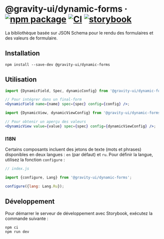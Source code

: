 # @gravity-ui/dynamic-forms &middot; [![npm package](https://img.shields.io/npm/v/@gravity-ui/dynamic-forms)](https://www.npmjs.com/package/@gravity-ui/dynamic-forms) [![CI](https://img.shields.io/github/actions/workflow/status/gravity-ui/dynamic-forms/.github/workflows/ci.yml?label=CI&logo=github)](https://github.com/gravity-ui/dynamic-forms/actions/workflows/ci.yml?query=branch:main) [![storybook](https://img.shields.io/badge/Storybook-deployed-ff4685)](https://preview.gravity-ui.com/dynamic-forms/)

La bibliothèque basée sur JSON Schema pour le rendu des formulaires et des valeurs de formulaire.

## Installation

```shell
npm install --save-dev @gravity-ui/dynamic-forms
```

## Utilisation

```jsx
import {DynamicField, Spec, dynamicConfig} from '@gravity-ui/dynamic-forms';

// Pour intégrer dans un final-form
<DynamicField name={name} spec={spec} config={config} />;

import {DynamicView, dynamicViewConfig} from '@gravity-ui/dynamic-forms';

// Pour obtenir un aperçu des valeurs
<DynamicView value={value} spec={spec} config={dynamicViewConfig} />;
```

### I18N

Certains composants incluent des jetons de texte (mots et phrases) disponibles en deux langues : `en` (par défaut) et `ru`. Pour définir la langue, utilisez la fonction `configure` :

```js
// index.js

import {configure, Lang} from '@gravity-ui/dynamic-forms';

configure({lang: Lang.Ru});
```

## Développement

Pour démarrer le serveur de développement avec Storybook, exécutez la commande suivante :

```shell
npm ci
npm run dev
```